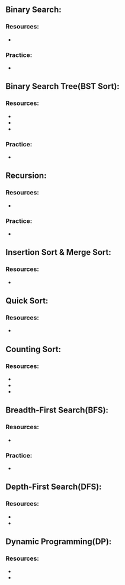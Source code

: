## Binary Search:
### Resources:
* [](https://www.youtube.com/watch?v=P3YID7liBug)
### Practice:
* [](https://www.khanacademy.org/computing/computer-science/algorithms/binary-search/a/binary-search)

## Binary Search Tree(BST Sort):
### Resources:
* [](https://ocw.mit.edu/courses/electrical-engineering-and-computer-science/6-006-introduction-to-algorithms-fall-2011/lecture-videos/lecture-5-binary-search-trees-bst-sort/)
* [](https://vimeo.com/203204585)
* [](https://www.youtube.com/watch?v=zm83jPHZ-jA)
### Practice:
* [](https://leetcode.com/problems/minimum-distance-between-bst-nodes/)

## Recursion:
### Resources:
* [](https://www.youtube.com/watch?v=KEEKn7Me-ms)
### Practice:
* [](https://leetcode.com/problems/k-th-symbol-in-grammar/)

## Insertion Sort  & Merge Sort:
### Resources:
* [](https://www.youtube.com/watch?v=Kg4bqzAqRBM)

## Quick Sort:
### Resources:
* [](https://www.youtube.com/watch?v=SLauY6PpjW4)

## Counting Sort:
### Resources:
* [](https://www.youtube.com/watch?v=7zuGmKfUt7s)
* [](https://www.youtube.com/watch?v=42QIeWSOCe0)
* [](https://www.youtube.com/watch?v=hjO88W5wHF8)

## Breadth-First Search(BFS):
### Resources:
* [](https://www.youtube.com/watch?v=s-CYnVz-uh4)
### Practice:
* [](https://www.khanacademy.org/computing/computer-science/algorithms/breadth-first-search/a/breadth-first-search-and-its-uses)

## Depth-First Search(DFS):
### Resources:
* [](https://www.youtube.com/watch?v=AfSk24UTFS8)
* [](https://www.youtube.com/watch?v=iaBEKo5sM7w)

## Dynamic Programming(DP):
### Resources:
* [](https://www.youtube.com/watch?v=OQ5jsbhAv_M&t=2720s)
* [](https://www.youtube.com/watch?v=P8Xa2BitN3I)
